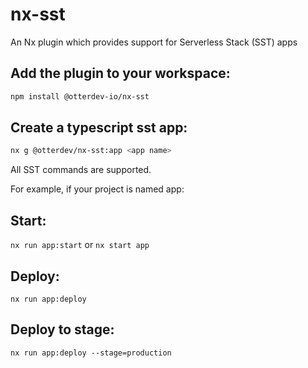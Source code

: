 # nx-sst

An Nx plugin which provides support for Serverless Stack (SST) apps

## Add the plugin to your workspace:

```sh
npm install @otterdev-io/nx-sst
```

## Create a typescript sst app:

```sh
nx g @otterdev/nx-sst:app <app name>
```

All SST commands are supported.

For example, if your project is named app:
## Start:

`nx run app:start` or `nx start app`

## Deploy:
```
nx run app:deploy 
```

## Deploy to stage:
```
nx run app:deploy --stage=production
```
